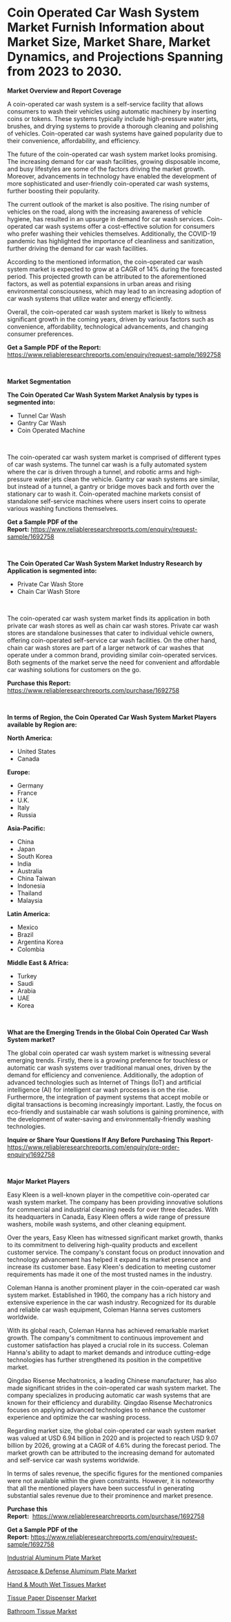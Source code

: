 <p><h1>Coin Operated Car Wash System Market Furnish Information about Market Size, Market Share, Market Dynamics, and Projections Spanning from 2023 to 2030.</h1></p><p><strong>Market Overview and Report Coverage</strong></p>
<p><p>A coin-operated car wash system is a self-service facility that allows consumers to wash their vehicles using automatic machinery by inserting coins or tokens. These systems typically include high-pressure water jets, brushes, and drying systems to provide a thorough cleaning and polishing of vehicles. Coin-operated car wash systems have gained popularity due to their convenience, affordability, and efficiency.</p><p>The future of the coin-operated car wash system market looks promising. The increasing demand for car wash facilities, growing disposable income, and busy lifestyles are some of the factors driving the market growth. Moreover, advancements in technology have enabled the development of more sophisticated and user-friendly coin-operated car wash systems, further boosting their popularity.</p><p>The current outlook of the market is also positive. The rising number of vehicles on the road, along with the increasing awareness of vehicle hygiene, has resulted in an upsurge in demand for car wash services. Coin-operated car wash systems offer a cost-effective solution for consumers who prefer washing their vehicles themselves. Additionally, the COVID-19 pandemic has highlighted the importance of cleanliness and sanitization, further driving the demand for car wash facilities.</p><p>According to the mentioned information, the coin-operated car wash system market is expected to grow at a CAGR of 14% during the forecasted period. This projected growth can be attributed to the aforementioned factors, as well as potential expansions in urban areas and rising environmental consciousness, which may lead to an increasing adoption of car wash systems that utilize water and energy efficiently.</p><p>Overall, the coin-operated car wash system market is likely to witness significant growth in the coming years, driven by various factors such as convenience, affordability, technological advancements, and changing consumer preferences.</p></p>
<p><strong>Get a Sample PDF of the Report:</strong> <a href="https://www.reliableresearchreports.com/enquiry/request-sample/1692758">https://www.reliableresearchreports.com/enquiry/request-sample/1692758</a></p>
<p>&nbsp;</p>
<p><strong>Market Segmentation</strong></p>
<p><strong>The Coin Operated Car Wash System Market Analysis by types is segmented into:</strong></p>
<p><ul><li>Tunnel Car Wash</li><li>Gantry Car Wash</li><li>Coin Operated Machine</li></ul></p>
<p>&nbsp;</p>
<p><p>The coin-operated car wash system market is comprised of different types of car wash systems. The tunnel car wash is a fully automated system where the car is driven through a tunnel, and robotic arms and high-pressure water jets clean the vehicle. Gantry car wash systems are similar, but instead of a tunnel, a gantry or bridge moves back and forth over the stationary car to wash it. Coin-operated machine markets consist of standalone self-service machines where users insert coins to operate various washing functions themselves.</p></p>
<p><strong>Get a Sample PDF of the Report:</strong>&nbsp;<a href="https://www.reliableresearchreports.com/enquiry/request-sample/1692758">https://www.reliableresearchreports.com/enquiry/request-sample/1692758</a></p>
<p>&nbsp;</p>
<p><strong>The Coin Operated Car Wash System Market Industry Research by Application is segmented into:</strong></p>
<p><ul><li>Private Car Wash Store</li><li>Chain Car Wash Store</li></ul></p>
<p>&nbsp;</p>
<p><p>The coin-operated car wash system market finds its application in both private car wash stores as well as chain car wash stores. Private car wash stores are standalone businesses that cater to individual vehicle owners, offering coin-operated self-service car wash facilities. On the other hand, chain car wash stores are part of a larger network of car washes that operate under a common brand, providing similar coin-operated services. Both segments of the market serve the need for convenient and affordable car washing solutions for customers on the go.</p></p>
<p><strong>Purchase this Report:</strong>&nbsp; <a href="https://www.reliableresearchreports.com/purchase/1692758">https://www.reliableresearchreports.com/purchase/1692758</a></p>
<p>&nbsp;</p>
<p><strong>In terms of Region, the Coin Operated Car Wash System Market Players available by Region are:</strong></p>
<p>
    <p> <strong> North America: </strong>
        <ul>
            <li>United States</li>
            <li>Canada</li>
        </ul>
        </p> 
    <p> <strong> Europe: </strong>
        <ul>
            <li>Germany</li>
            <li>France</li>
            <li>U.K.</li>
            <li>Italy</li>
            <li>Russia</li>
        </ul>
        </p> 
    <p> <strong> Asia-Pacific: </strong>
        <ul>
            <li>China</li>
            <li>Japan</li>
            <li>South Korea</li>
            <li>India</li>
            <li>Australia</li>
            <li>China Taiwan</li>
            <li>Indonesia</li>
            <li>Thailand</li>
            <li>Malaysia</li>
        </ul>
        </p> 
    <p> <strong> Latin America: </strong>
        <ul>
            <li>Mexico</li>
            <li>Brazil</li>
            <li>Argentina Korea</li>
            <li>Colombia</li>
        </ul>
        </p> 
    <p> <strong> Middle East & Africa: </strong>
        <ul>
            <li>Turkey</li>
            <li>Saudi</li>
            <li>Arabia</li>
            <li>UAE</li>
            <li>Korea</li>
        </ul>
    </p>
    </p>
<p>&nbsp;</p>
<p><strong>What are the Emerging Trends in the Global Coin Operated Car Wash System market?</strong></p>
<p><p>The global coin operated car wash system market is witnessing several emerging trends. Firstly, there is a growing preference for touchless or automatic car wash systems over traditional manual ones, driven by the demand for efficiency and convenience. Additionally, the adoption of advanced technologies such as Internet of Things (IoT) and artificial intelligence (AI) for intelligent car wash processes is on the rise. Furthermore, the integration of payment systems that accept mobile or digital transactions is becoming increasingly important. Lastly, the focus on eco-friendly and sustainable car wash solutions is gaining prominence, with the development of water-saving and environmentally-friendly washing technologies.</p></p>
<p><strong>Inquire or Share Your Questions If Any Before Purchasing This Report</strong>- <a href="https://www.reliableresearchreports.com/enquiry/pre-order-enquiry/1692758">https://www.reliableresearchreports.com/enquiry/pre-order-enquiry/1692758</a></p>
<p>&nbsp;</p>
<p><strong>Major Market Players</strong></p>
<p><p>Easy Kleen is a well-known player in the competitive coin-operated car wash system market. The company has been providing innovative solutions for commercial and industrial cleaning needs for over three decades. With its headquarters in Canada, Easy Kleen offers a wide range of pressure washers, mobile wash systems, and other cleaning equipment.</p><p>Over the years, Easy Kleen has witnessed significant market growth, thanks to its commitment to delivering high-quality products and excellent customer service. The company's constant focus on product innovation and technology advancement has helped it expand its market presence and increase its customer base. Easy Kleen's dedication to meeting customer requirements has made it one of the most trusted names in the industry.</p><p>Coleman Hanna is another prominent player in the coin-operated car wash system market. Established in 1960, the company has a rich history and extensive experience in the car wash industry. Recognized for its durable and reliable car wash equipment, Coleman Hanna serves customers worldwide.</p><p>With its global reach, Coleman Hanna has achieved remarkable market growth. The company's commitment to continuous improvement and customer satisfaction has played a crucial role in its success. Coleman Hanna's ability to adapt to market demands and introduce cutting-edge technologies has further strengthened its position in the competitive market.</p><p>Qingdao Risense Mechatronics, a leading Chinese manufacturer, has also made significant strides in the coin-operated car wash system market. The company specializes in producing automatic car wash systems that are known for their efficiency and durability. Qingdao Risense Mechatronics focuses on applying advanced technologies to enhance the customer experience and optimize the car washing process.</p><p>Regarding market size, the global coin-operated car wash system market was valued at USD 6.94 billion in 2020 and is projected to reach USD 9.07 billion by 2026, growing at a CAGR of 4.6% during the forecast period. The market growth can be attributed to the increasing demand for automated and self-service car wash systems worldwide.</p><p>In terms of sales revenue, the specific figures for the mentioned companies were not available within the given constraints. However, it is noteworthy that all the mentioned players have been successful in generating substantial sales revenue due to their prominence and market presence.</p></p>
<p><strong>Purchase this Report:</strong>&nbsp;&nbsp;<a href="https://www.reliableresearchreports.com/purchase/1692758">https://www.reliableresearchreports.com/purchase/1692758</a></p>
<p></p>
<p><strong>Get a Sample PDF of the Report:</strong>&nbsp;<a href="https://www.reliableresearchreports.com/enquiry/request-sample/1692758">https://www.reliableresearchreports.com/enquiry/request-sample/1692758</a></p>
<p><p><a href="https://medium.com/@gussiehauck/industrial-aluminum-plate-market-size-reveals-the-best-marketing-channels-in-global-industry-5dbe8060d066">Industrial Aluminum Plate Market</a></p><p><a href="https://medium.com/@ivaschinner/aerospace-amp-defense-aluminum-plate-market-research-report-its-history-and-forecast-2023-to-30817251ff40">Aerospace & Defense Aluminum Plate Market</a></p><p><a href="https://www.linkedin.com/pulse/hand-amp-mouth-wet-tissues-market-size-growth-forecast-from/">Hand & Mouth Wet Tissues Market</a></p><p><a href="https://www.linkedin.com/pulse/tissue-paper-dispenser-market-research-report-unlocks/">Tissue Paper Dispenser Market</a></p><p><a href="https://www.linkedin.com/pulse/bathroom-tissue-market-size-share-amp-trends-analysis/">Bathroom Tissue Market</a></p></p>